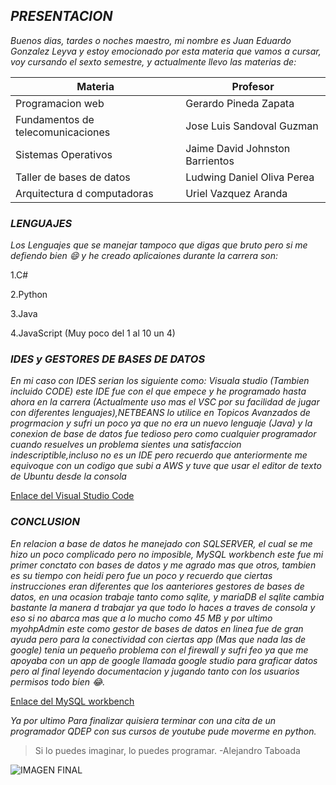 ## *PRESENTACION* ##

_Buenos dias, tardes o noches maestro, mi nombre es Juan Eduardo Gonzalez Leyva y estoy emocionado por esta materia que vamos a cursar, voy cursando el sexto semestre, y actualmente llevo las materias de:_


| Materia | Profesor |
| ----------- | ----------- |
| Programacion web | Gerardo Pineda Zapata |
| Fundamentos de telecomunicaciones | Jose Luis Sandoval Guzman |
| Sistemas Operativos | Jaime David Johnston Barrientos | 
| Taller de bases de datos | Ludwing Daniel Oliva Perea |
| Arquitectura d computadoras | Uriel Vazquez Aranda |

### *LENGUAJES* ###
_Los Lenguajes que se manejar tampoco que digas que bruto pero si me defiendo bien :smile: y he creado aplicaiones durante la carrera son:_

1.C#

2.Python

3.Java

4.JavaScript (Muy poco del 1 al 10 un 4)

### *IDES y GESTORES DE BASES DE DATOS* ###

_En mi caso con IDES serian los siguiente como: Visuala studio (Tambien incluido CODE) este IDE fue con el que empece y he programado hasta ahora en la carrera (Actualmente uso mas el VSC por su facilidad de jugar con diferentes lenguajes),NETBEANS lo utilice en Topicos Avanzados de progrmacion y sufri un poco ya que no era un nuevo lenguaje (Java) y la conexion de base de datos fue tedioso pero como cualquier programador cuando resuelves un problema sientes una satisfaccion indescriptible,incluso no es un IDE pero recuerdo que anteriormente me equivoque con un codigo que subi a AWS y tuve que usar el editor de texto de Ubuntu desde la consola_

[Enlace del Visual Studio Code](https://code.visualstudio.com)

### *CONCLUSION* ###

_En relacion a base de datos he manejado con SQLSERVER, el cual se me hizo un poco complicado pero no imposible, MySQL workbench este fue mi primer conctato con bases de datos y me agrado mas que otros, tambien es su tiempo con heidi pero fue un poco y recuerdo que ciertas instrucciones eran diferentes que los aanteriores gestores de bases de datos, en una ocasion trabaje tanto como sqlite, y mariaDB el sqlite cambia bastante la manera d trabajar ya que todo lo haces a traves de consola y eso si no abarca mas que a lo mucho como 45 MB y por ultimo myohpAdmin este como gestor de bases de datos en linea fue de gran ayuda pero para la conectividad con ciertas app (Mas que nada las de google) tenia un pequeño problema con el firewall y sufri feo ya que me apoyaba con un app de google llamada google studio para graficar datos pero al final leyendo documentacion y jugando tanto con los usuarios  permisos todo bien :joy:._

[Enlace del MySQL workbench](https://dev.mysql.com/downloads/workbench/)

_Ya por ultimo Para finalizar quisiera terminar con una cita de un programador QDEP con sus cursos de youtube pude moverme en python._

> Si lo puedes imaginar, lo puedes programar. -Alejandro Taboada

![IMAGEN FINAL](https://www.tepic.tecnm.mx/images/carreras/carrera_sistemas.jpg)